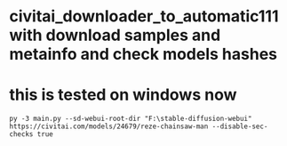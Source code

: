 #  civitai_downloader_to_automatic111 with download samples and metainfo and check models hashes
# this is tested on windows now

```
py -3 main.py --sd-webui-root-dir "F:\stable-diffusion-webui" https://civitai.com/models/24679/reze-chainsaw-man --disable-sec-checks true
```
